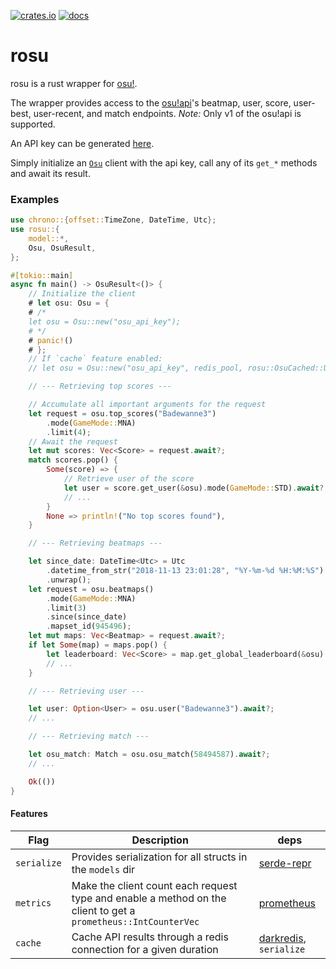 [![crates.io](https://img.shields.io/crates/v/rosu.svg)](https://crates.io/crates/rosu) [![docs](https://docs.rs/rosu/badge.svg)](https://docs.rs/rosu)

# rosu

rosu is a rust wrapper for [osu!](https://osu.ppy.sh/home).

The wrapper provides access to the [osu!api](https://github.com/ppy/osu-api/wiki)'s
beatmap, user, score, user-best, user-recent, and match endpoints.
*Note:* Only v1 of the osu!api is supported.

An API key can be generated [here](https://github.com/ppy/osu-api/wiki#requesting-access).

Simply initialize an [`Osu`](crate::Osu) client with the api key, call any of its `get_*` methods
and await its result.

### Examples

```rust
use chrono::{offset::TimeZone, DateTime, Utc};
use rosu::{
    model::*,
    Osu, OsuResult,
};

#[tokio::main]
async fn main() -> OsuResult<()> {
    // Initialize the client
    # let osu: Osu = {
    # /*
    let osu = Osu::new("osu_api_key");
    # */
    # panic!()
    # };
    // If `cache` feature enabled:
    // let osu = Osu::new("osu_api_key", redis_pool, rosu::OsuCached::User);

    // --- Retrieving top scores ---

    // Accumulate all important arguments for the request
    let request = osu.top_scores("Badewanne3")
        .mode(GameMode::MNA)
        .limit(4);
    // Await the request
    let mut scores: Vec<Score> = request.await?;
    match scores.pop() {
        Some(score) => {
            // Retrieve user of the score
            let user = score.get_user(&osu).mode(GameMode::STD).await?;
            // ...
        }
        None => println!("No top scores found"),
    }

    // --- Retrieving beatmaps ---

    let since_date: DateTime<Utc> = Utc
        .datetime_from_str("2018-11-13 23:01:28", "%Y-%m-%d %H:%M:%S")
        .unwrap();
    let request = osu.beatmaps()
        .mode(GameMode::MNA)
        .limit(3)
        .since(since_date)
        .mapset_id(945496);
    let mut maps: Vec<Beatmap> = request.await?;
    if let Some(map) = maps.pop() {
        let leaderboard: Vec<Score> = map.get_global_leaderboard(&osu).limit(13).await?;
        // ...
    }

    // --- Retrieving user ---

    let user: Option<User> = osu.user("Badewanne3").await?;
    // ...

    // --- Retrieving match ---

    let osu_match: Match = osu.osu_match(58494587).await?;
    // ...

    Ok(())
}
```

#### Features

| Flag        | Description                                            | deps                                                |
| ----------- | ------------------------------------------------------ | --------------------------------------------------- |
| `serialize` | Provides serialization for all structs in the `models` dir | [serde-repr](https://github.com/dtolnay/serde-repr) |
| `metrics`   | Make the client count each request type and enable a method on the client to get a `prometheus::IntCounterVec` | [prometheus](https://github.com/tikv/rust-prometheus)
| `cache`     | Cache API results through a redis connection for a given duration | [darkredis](https://github.com/Bunogi/darkredis), `serialize` |
